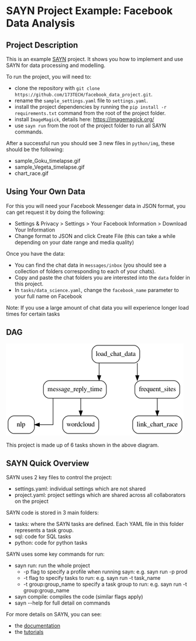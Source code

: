 # SAYN Project Example: Facebook Data Analysis

## Project Description

This is an example [SAYN](https://173tech.github.io/sayn/) project. It shows you how to implement and use SAYN for data processing and modelling.

To run the project, you will need to:

- clone the repository with `git clone https://github.com/173TECH/facebook_data_project.git`.
- rename the `sample_settings.yaml` file to `settings.yaml`.
- install the project dependencies by running the `pip install -r requirements.txt` command from the root of the project folder.
- install `ImageMagick`, details here: https://imagemagick.org/
- use `sayn run` from the root of the project folder to run all SAYN commands.

After a successful run you should see 3 new files in `python/img`, these should be the following:
- sample_Goku_timelapse.gif
- sample_Vegeta_timelapse.gif
- chart_race.gif

## Using Your Own Data

For this you will need your Facebook Messenger data in JSON format, you can get request it by doing the following:
- Settings & Privacy > Settings > Your Facebook Information > Download Your Information 
- Change format to JSON and click Create File (this can take a while depending on your date range and media quality)

Once you have the data:
- You can find the chat data in `messages/inbox` (you should see a collection of folders corresponding to each of your chats).
- Copy and paste the chat folders you are interested into the `data` folder in this project.
- In `tasks/data_science.yaml`, change the `facebook_name` parameter to your full name on Facebook

Note: If you use a large amount of chat data you will experience longer load times for certain tasks

## DAG

![ETL](/dag.png)

This project is made up of 6 tasks shown in the above diagram.

## SAYN Quick Overview

SAYN uses 2 key files to control the project:
  - settings.yaml: individual settings which are not shared
  - project.yaml: project settings which are shared across all collaborators on the project

SAYN code is stored in 3 main folders:
  - tasks: where the SAYN tasks are defined. Each YAML file in this folder represents a task group.
  - sql: code for SQL tasks
  - python: code for python tasks

SAYN uses some key commands for run:
  - sayn run: run the whole project
    - -p flag to specify a profile when running sayn: e.g. sayn run -p prod
    - -t flag to specify tasks to run: e.g. sayn run -t task_name
    - -t group:group_name to specify a task group to run: e.g. sayn run -t group:group_name
  - sayn compile: compiles the code (similar flags apply)
  - sayn --help for full detail on commands

For more details on SAYN, you can see:
* the [documentation](https://173tech.github.io/sayn/)
* the [tutorials](https://173tech.github.io/sayn/tutorials/tutorial_part1/)
